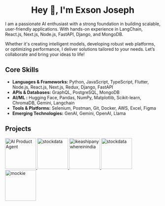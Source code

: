 <h1 align="center">Hey 👋, I'm Exson Joseph</h1>

I am a passionate AI enthusiast with a strong foundation in building scalable, user-friendly applications. With hands-on experience in LangChain, React.js, Next.js, Node.js, FastAPI, Django, and MongoDB.

Whether it's creating intelligent models, developing robust web platforms, or optimizing performance, I deliver solutions tailored to your needs. Let’s collaborate and bring your ideas to life!

## Core Skills

- **Languages & Frameworks:** Python, JavaScript, TypeScript, Flutter, Node.js, React.js, Next.js, Redux, Django, FastAPI
- **APIs & Databases:** GraphQL, PostgreSQL, MongoDB
- **AI/ML :** Hugging Face, Pandas, NumPy, Matplotlib, Scikit-learn, ChromaDB, Gemini, Langchain
- **Tools & Platforms:** Selenium, Postman, Git, Docker, AWS, Excel, Figma
- **Emerging Technologies:** GenAI, Gemini, OpenAI, Llama

## Projects

<a target="blank" href="https://ai-chat-frontend-gilt.vercel.app/" >
  <img   alt="AI Product Agent" height="100px" width="100px" src="https://ai-chat-frontend-gilt.vercel.app/favicon.ico" />
</a>
<a target="blank" href="https://ythough.codebit.in/" >
  <img   alt="stockdata" height="100px" width="100px" src="https://ythough.codebit.in/favicon.ico" />
</a>
<a target="blank" href="https://www.ikeashipanywhereinindia.com" >
  <img   alt="ikeashipanywhereinindia" height="100px" width="100px" src="https://www.ikeashipanywhereinindia.com/logo.svg" />
</a>
<a target="blank" href="https://stock-data-alpha.vercel.app/" >
  <img   alt="stockdata" height="100px" width="100px" src="https://stock-data-alpha.vercel.app/logo.svg" />
</a>
<a target="blank" href="https://mockie.vercel.app/" >
  <img   alt="mockie" height="100px" width="100px" src="https://mockie.vercel.app/logo.png" />
</a>
